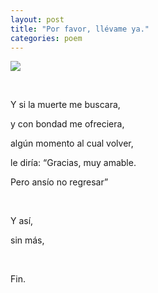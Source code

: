```yaml
---
layout: post
title: "Por favor, llévame ya."
categories: poem
---
```


![](https://pinakipratihar.files.wordpress.com/2013/10/death-of-a-poetquot-by-loui-jover-redbubble-1362432075_b2.jpg)

<br>

Y si la muerte me buscara,

y con bondad me ofreciera,

algún momento al cual volver,

le diría: “Gracias, muy amable.

Pero ansío no regresar”

<br>

Y así,

sin más,

<br>

Fin.
